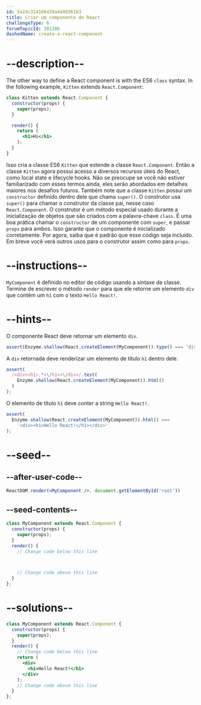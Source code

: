 ```yaml
---
id: 5a24c314108439a4d4036163
title: Criar um componente do React
challengeType: 6
forumTopicId: 301386
dashedName: create-a-react-component
---
```


# --description--

The other way to define a React component is with the ES6 `class` syntax. In the following example, `Kitten` extends `React.Component`:

```jsx
class Kitten extends React.Component {
  constructor(props) {
    super(props);
  }

  render() {
    return (
      <h1>Hi</h1>
    );
  }
}
```

Isso cria a classe ES6 `Kitten` que estende a classe `React.Component`. Então a classe `Kitten` agora possui acesso a diversos recursos úteis do React, como local state e lifecycle hooks. Não se preocupe se você não estiver familiarizado com esses termos ainda, eles serão abordados em detalhes maiores nos desafios futuros. Também note que a classe `Kitten` possui um `constructor` definido dentro dele que chama `super()`. O construtor usa `super()` para chamar o construtor da classe pai, nesse caso `React.Component`. O construtor é um método especial usado durante a inicialização de objetos que são criados com a palavra-chave `class`. É uma boa prática chamar o `constructor` de um componente com `super`, e passar `props` para ambos. Isso garante que o componente é inicializado corretamente. Por agora, saiba que é padrão que esse código seja incluído. Em breve você verá outros usos para o construtor assim como para `props`.

# --instructions--

`MyComponent` é definido no editor de código usando a sintaxe de classe. Termine de escrever o método `render` para que ele retorne um elemento `div` que contém um `h1` com o texto `Hello React!`.

# --hints--

O componente React deve retornar um elemento `div`.

```js
assert(Enzyme.shallow(React.createElement(MyComponent)).type() === 'div');
```

A `div` retornada deve renderizar um elemento de título `h1` dentro dele.

```js
assert(
  /<div><h1>.*<\/h1><\/div>/.test(
    Enzyme.shallow(React.createElement(MyComponent)).html()
  )
);
```

O elemento de título `h1` deve conter a string `Hello React!`.

```js
assert(
  Enzyme.shallow(React.createElement(MyComponent)).html() ===
    '<div><h1>Hello React!</h1></div>'
);
```

# --seed--

## --after-user-code--

```jsx
ReactDOM.render(<MyComponent />, document.getElementById('root'))
```

## --seed-contents--

```jsx
class MyComponent extends React.Component {
  constructor(props) {
    super(props);
  }
  render() {
    // Change code below this line



    // Change code above this line
  }
};
```

# --solutions--

```jsx
class MyComponent extends React.Component {
  constructor(props) {
    super(props);
  }
  render() {
    // Change code below this line
    return (
      <div>
        <h1>Hello React!</h1>
      </div>
    );
    // Change code above this line
  }
};
```
